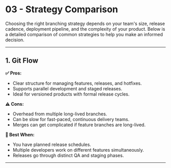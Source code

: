 ﻿# 03 - Strategy Comparison

Choosing the right branching strategy depends on your team's size, release cadence, deployment pipeline, and the complexity of your product. Below is a detailed comparison of common strategies to help you make an informed decision.

---

## 1. **Git Flow**

**✅ Pros:**

* Clear structure for managing features, releases, and hotfixes.
* Supports parallel development and staged releases.
* Ideal for versioned products with formal release cycles.

**⚠️ Cons:**

* Overhead from multiple long-lived branches.
* Can be slow for fast-paced, continuous delivery teams.
* Merges can get complicated if feature branches are long-lived.

**🧭 Best When:**

* You have planned release schedules.
* Multiple developers work on different features simultaneously.
* Releases go through distinct QA and staging phases.

---

